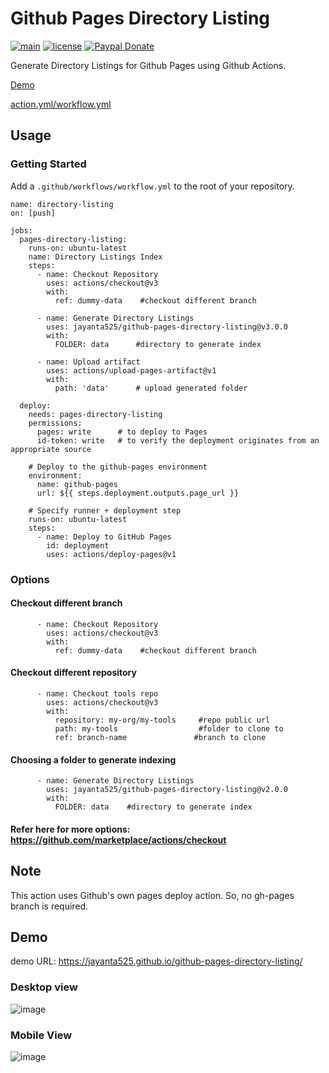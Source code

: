 # Github Pages Directory Listing
[![main](https://github.com/jayanta525/github-pages-directory-listing/actions/workflows/main.yml/badge.svg)](https://github.com/jayanta525/github-pages-directory-listing/actions/workflows/main.yml)
[![license](https://img.shields.io/github/license/jayanta525/github-pages-directory-listing)](https://github.com/jayanta525/github-pages-directory-listing/blob/main/LICENSE)
[![Paypal Donate](https://img.shields.io/badge/donate-paypal-00457c.svg?logo=paypal&style=plastic)](https://www.paypal.me/jayanta525)


Generate Directory Listings for Github Pages using Github Actions. 

[Demo](https://github.com/jayanta525/github-pages-directory-listing#demo)

[action.yml/workflow.yml](https://github.com/jayanta525/github-pages-directory-listing/blob/main/.github/workflows/main.yml)
## Usage
### Getting Started

Add a `.github/workflows/workflow.yml` to the root of your repository.
```
name: directory-listing
on: [push]

jobs:
  pages-directory-listing:
    runs-on: ubuntu-latest
    name: Directory Listings Index
    steps:
      - name: Checkout Repository
        uses: actions/checkout@v3
        with:
          ref: dummy-data    #checkout different branch

      - name: Generate Directory Listings
        uses: jayanta525/github-pages-directory-listing@v3.0.0
        with:
          FOLDER: data      #directory to generate index

      - name: Upload artifact
        uses: actions/upload-pages-artifact@v1
        with:
          path: 'data'      # upload generated folder
  
  deploy:
    needs: pages-directory-listing
    permissions:
      pages: write      # to deploy to Pages
      id-token: write   # to verify the deployment originates from an appropriate source

    # Deploy to the github-pages environment
    environment:
      name: github-pages
      url: ${{ steps.deployment.outputs.page_url }}

    # Specify runner + deployment step
    runs-on: ubuntu-latest
    steps:
      - name: Deploy to GitHub Pages
        id: deployment
        uses: actions/deploy-pages@v1
```

### Options
#### Checkout different branch
```
      - name: Checkout Repository
        uses: actions/checkout@v3
        with:
          ref: dummy-data    #checkout different branch
```
#### Checkout different repository
```
      - name: Checkout tools repo
        uses: actions/checkout@v3
        with:
          repository: my-org/my-tools     #repo public url
          path: my-tools                  #folder to clone to
          ref: branch-name               #branch to clone
```
#### Choosing a folder to generate indexing
```
      - name: Generate Directory Listings
        uses: jayanta525/github-pages-directory-listing@v2.0.0
        with:
          FOLDER: data    #directory to generate index
```
#### Refer here for more options: https://github.com/marketplace/actions/checkout

## Note

This action uses Github's own pages deploy action. So, no gh-pages branch is required.

## Demo
demo URL: https://jayanta525.github.io/github-pages-directory-listing/


### Desktop view

![image](https://user-images.githubusercontent.com/30702133/226169193-66c27c81-fdc7-499d-88e4-1a1c8571ecce.png)

### Mobile View

![image](https://user-images.githubusercontent.com/30702133/226169252-b74d3a40-7928-4804-bd66-8292a6259531.png)


